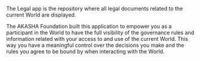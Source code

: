 The Legal app is the repository where all legal documents related to the current World are displayed. 

The AKASHA Foundation built this application to empower you as a participant in the World to have the full visibility of the governance rules and information related with your access to and use of the current World. This way you have a meaningful control over the decisions you make and the rules you agree to be bound by when interacting with the World.